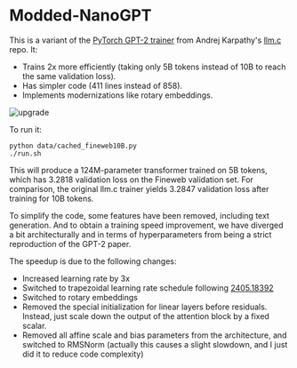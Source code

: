 # Modded-NanoGPT

This is a variant of the [PyTorch GPT-2 trainer](https://github.com/karpathy/llm.c/blob/master/train_gpt2.py) from
Andrej Karpathy's [llm.c](https://github.com/karpathy/llm.c) repo. It:
* Trains 2x more efficiently (taking only 5B tokens instead of 10B to reach the same validation loss).
* Has simpler code (411 lines instead of 858).
* Implements modernizations like rotary embeddings.

![upgrade](img/fig_tuned_nanogpt.png)

To run it:
```
python data/cached_fineweb10B.py
./run.sh
```

This will produce a 124M-parameter transformer trained on 5B tokens, which has 3.2818 validation loss on the Fineweb validation set.
For comparison, the original llm.c trainer yields 3.2847 validation loss after training for 10B tokens.

To simplify the code, some features have been removed, including text generation. And to obtain a training speed improvement, we have diverged
a bit architecturally and in terms of hyperparameters from being a strict reproduction of the GPT-2 paper.

The speedup is due to the following changes:
- Increased learning rate by 3x
- Switched to trapezoidal learning rate schedule following [2405.18392](https://arxiv.org/abs/2405.18392)
- Switched to rotary embeddings
- Removed the special initialization for linear layers before residuals. Instead, just scale down the output of the attention block by a fixed scalar.
- Removed all affine scale and bias parameters from the architecture, and switched to RMSNorm (actually this causes a slight slowdown, and I just did it to reduce code complexity)

